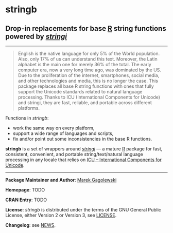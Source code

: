 # **stringb**

## Drop-in replacements for base [R](https://www.r-project.org/) string functions powered by *[stringi](https://stringi.gagolewski.com/)*

--------------------------------------------------------------------------------

> English is the native language for only 5% of the World population.
> Also, only 17% of us can understand this text. Moreover, the Latin alphabet
> is the main one for merely 36% of the total.
> The early computer era, now a very long time ago, was dominated by the US.
> Due to the proliferation of the internet, smartphones, social media,
> and other technologies and media, this is no longer the case.
> This package replaces all base R string functions with ones that fully
> support the Unicode standards related to natural language processing.
> Thanks to ICU (International Components for Unicode) and stringi,
> they are fast, reliable, and portable across different platforms.




Functions in *stringb*:

* work the same way on every platform,
* support a wide range of languages and scripts,
* fix and/or point out some inconsistencies in the base R functions.

**stringb** is a set of wrappers around
*[stringi](https://stringi.gagolewski.com/)* — a mature
[R](https://www.r-project.org/) package for
fast, consistent, convenient, and portable string/text/natural language
processing in any locale that relies on
[ICU – International Components for Unicode](http://site.icu-project.org/).


--------------------------------------------------------------------------------


**Package Maintainer and Author**:
[Marek Gagolewski](https://www.gagolewski.com/)

**Homepage**: TODO

**CRAN Entry**: TODO

**License**:
*stringb* is distributed under the terms of the GNU General Public License,
either Version 2 or Version 3, see
[LICENSE](https://raw.githubusercontent.com/gagolews/stringb/master/LICENSE).

**Changelog**: see
[NEWS](https://raw.githubusercontent.com/gagolews/stringb/master/NEWS).
